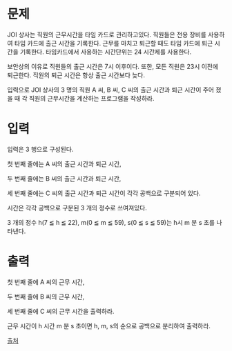 # 문제

JOI 상사는 직원의 근무시간을 타임 카드로 관리하고있다. 직원들은 전용 장비를 사용하여 타임 카드에 출근 시간을 기록한다. 근무를 마치고 퇴근할 때도 타임 카드에 퇴근 시간을 기록한다. 타임카드에서 사용하는 시간단위는 24 시간제를 사용한다.

보안상의 이유로 직원들의 출근 시간은 7시 이후이다. 또한, 모든 직원은 23시 이전에 퇴근한다. 직원의 퇴근 시간은 항상 출근 시간보다 늦다.

입력으로 JOI 상사의 3 명의 직원 A 씨, B 씨, C 씨의 출근 시간과 퇴근 시간이 주어 졌을 때 각 직원의 근무시간을 계산하는 프로그램을 작성하라.

# 입력

입력은 3 행으로 구성된다.

첫 번째 줄에는 A 씨의 출근 시간과 퇴근 시간,

두 번째 줄에는 B 씨의 출근 시간과 퇴근 시간,

세 번째 줄에는 C 씨의 출근 시간과 퇴근 시간이 각각 공백으로 구분되어 있다.

시간은 각각 공백으로 구분된 3 개의 정수로 쓰여져있다.

3 개의 정수 h(7 ≦ h ≦ 22), m(0 ≦ m ≦ 59), s(0 ≦ s ≦ 59)는 h시 m 분 s 초를 나타낸다.

# 출력

첫 번째 줄에 A 씨의 근무 시간,

두 번째 줄에 B 씨의 근무 시간,

세 번째 줄에 C 씨의 근무 시간을 출력하라.

근무 시간이 h 시간 m 분 s 초이면 h, m, s의 순으로 공백으로 분리하여 출력하라.

[출처](https://www.acmicpc.net/problem/5575)
